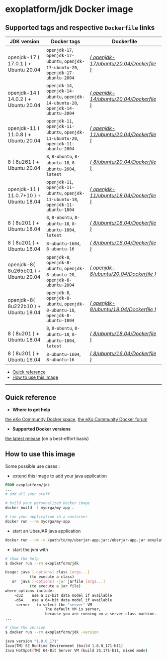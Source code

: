 # exoplatform/jdk Docker image <!-- omit in toc -->

## Supported tags and respective `Dockerfile` links <!-- omit in toc -->

| JDK version                             | Docker tags                                                                         | Dockerfile                                                                       |
|-----------------------------------------|-------------------------------------------------------------------------------------|----------------------------------------------------------------------------------|
| openjdk-17 ( 17.0.1 ) + Ubuntu 20.04 | `openjdk-17`, `openjdk-17-ubuntu`, `openjdk-17-ubuntu-20`, `openjdk-17-ubuntu-2004`    | *[( openjdk-17/ubuntu/20.04/Dockerfile )](./openjdk-17/ubuntu/20.04/Dockerfile)* |
| openjdk-14 ( 14.0.2 ) + Ubuntu 20.04 | `openjdk-14`, `openjdk-14-ubuntu`, `openjdk-14-ubuntu-20`, `openjdk-14-ubuntu-2004`    | *[( openjdk-14/ubuntu/20.04/Dockerfile )](./openjdk-14/ubuntu/20.04/Dockerfile)* |
| openjdk-11 ( 11.0.8 ) + Ubuntu 20.04 | `openjdk-11`, `openjdk-11-ubuntu`, `openjdk-11-ubuntu-20`, `openjdk-11-ubuntu-2004`    | *[( openjdk-11/ubuntu/20.04/Dockerfile )](./openjdk-11/ubuntu/20.04/Dockerfile)* |
| 8 ( 8u261 ) + Ubuntu 20.04              | `8`, `8-ubuntu`, `8-ubuntu-18`, `8-ubuntu-2004`, `latest`                           | *[( 8/ubuntu/20.04/Dockerfile )](./8/ubuntu/18.04/Dockerfile)*    
| openjdk-11 ( 11.0.7+10 ) + Ubuntu 18.04 | `openjdk-11`, `openjdk-11-ubuntu`, `openjdk-11-ubuntu-18`, `openjdk-11-ubuntu-1804` | *[( openjdk-11/ubuntu/18.04/Dockerfile )](./openjdk-11/ubuntu/18.04/Dockerfile)* |
| 8 ( 8u201 ) + Ubuntu 18.04              | `8`, `8-ubuntu`, `8-ubuntu-18`, `8-ubuntu-1804`, `latest`                           | *[( 8/ubuntu/18.04/Dockerfile )](./8/ubuntu/18.04/Dockerfile)*                   |
| 8 ( 8u201 ) + Ubuntu 16.04              | `8-ubuntu-1604`, `8-ubuntu-16`                                                      | *[( 8/ubuntu/16.04/Dockerfile )](./8/ubuntu/16.04/Dockerfile)*     
| openjdk-8( 8u265b01 ) + Ubuntu 20.04    | `openjdk-8`, `openjdk-8-ubuntu`, `openjdk-8-ubuntu-20`, `openjdk-8-ubuntu-2004`     | *[( openjdk-8/ubuntu/20.04/Dockerfile )](./openjdk-8/ubuntu/20.04/Dockerfile)*   |
| openjdk-8( 8u222b10 ) + Ubuntu 18.04    | `openjdk-8`, `openjdk-8-ubuntu`, `openjdk-8-ubuntu-18`, `openjdk-8-ubuntu-1804`     | *[( openjdk-8/ubuntu/18.04/Dockerfile )](./openjdk-8/ubuntu/18.04/Dockerfile)*   |
| 8 ( 8u201 ) + Ubuntu 18.04              | `8`, `8-ubuntu`, `8-ubuntu-18`, `8-ubuntu-1804`, `latest`                           | *[( 8/ubuntu/18.04/Dockerfile )](./8/ubuntu/18.04/Dockerfile)*                   |
| 8 ( 8u201 ) + Ubuntu 16.04              | `8-ubuntu-1604`, `8-ubuntu-16`                                                      | *[( 8/ubuntu/16.04/Dockerfile )](./8/ubuntu/16.04/Dockerfile)*                   |

- [Quick reference](#quick-reference)
- [How to use this image](#how-to-use-this-image)

---

## Quick reference

- **Where to get help**

[the eXo Community Docker space](https://community.exoplatform.com/portal/g/:spaces:docker/docker), [the eXo Community Docker forum](https://community.exoplatform.com/portal/g/:spaces:docker/docker/forum)

- **Supported Docker versions**

[the latest release](https://github.com/docker/docker-ce/releases/latest) (on a best-effort basis)

## How to use this image

Some possible use cases :

- extend this image to add your java application

```dockerfile
FROM exoplatform/jdk
...
# add all your stuff
```

```bash
# build your personalized Docker image
docker build -t myorga/my-app .

# run your application in a container
docker run --rm myorga/my-app
```

- start an UberJAR java application

```bash
docker run --rm -v /path/to/my/uberjar-app.jar:/uberjar-app.jar exoplatform/jdk -jar /uberjar-app.jar
```

- start the jvm with

```bash
# show the help
$ docker run --rm exoplatform/jdk

Usage: java [-options] class [args...]
           (to execute a class)
   or  java [-options] -jar jarfile [args...]
           (to execute a jar file)
where options include:
    -d32    use a 32-bit data model if available
    -d64    use a 64-bit data model if available
    -server   to select the "server" VM
                  The default VM is server,
                  because you are running on a server-class machine.
...

# show the version
$ docker run --rm exoplatform/jdk -version

java version "1.8.0_171"
Java(TM) SE Runtime Environment (build 1.8.0_171-b11)
Java HotSpot(TM) 64-Bit Server VM (build 25.171-b11, mixed mode)
```
